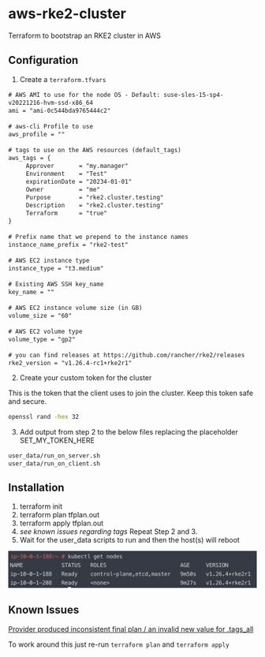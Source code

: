 # aws-rke2-cluster
Terraform to bootstrap an RKE2 cluster in AWS

## Configuration

1. Create a `terraform.tfvars`

```
# AWS AMI to use for the node OS - Default: suse-sles-15-sp4-v20221216-hvm-ssd-x86_64
ami = "ami-0c544bda9765444c2"

# aws-cli Profile to use
aws_profile = ""

# tags to use on the AWS resources (default_tags)
aws_tags = {
     Approver       = "my.manager"
     Environment    = "Test"
     expirationDate = "20234-01-01"
     Owner          = "me"
     Purpose        = "rke2.cluster.testing"
     Description    = "rke2.cluster.testing"
     Terraform      = "true"
}

# Prefix name that we prepend to the instance names
instance_name_prefix = "rke2-test"

# AWS EC2 instance type
instance_type = "t3.medium"

# Existing AWS SSH key_name
key_name = ""

# AWS EC2 instance volume size (in GB)
volume_size = "60"

# AWS EC2 volume type
volume_type = "gp2"

# you can find releases at https://github.com/rancher/rke2/releases
rke2_version = "v1.26.4-rc1+rke2r1"
```

2. Create your custom token for the cluster

This is the token that the client uses to join the cluster.  Keep this token safe and secure.

```bash
openssl rand -hex 32
```

3. Add output from step 2 to the below files replacing the placeholder SET_MY_TOKEN_HERE

```
user_data/run_on_server.sh
user_data/run_on_client.sh
```

## Installation

1. terraform init
2. terraform plan tfplan.out
3. terraform apply tfplan.out
4. *see known issues regarding tags* Repeat Step 2 and 3.
5. Wait for the user_data scripts to run and then the host(s) will reboot

![image info](./images/rke2-cluster-success.png)

## Known Issues

[Provider produced inconsistent final plan / an invalid new value for .tags_all](https://github.com/hashicorp/terraform-provider-aws/issues/19583)

To work around this just re-run `terraform plan` and `terraform apply`
